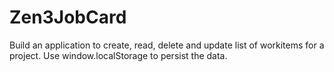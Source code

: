 # Zen3JobCard
Build an application to create, read, delete and update list of workitems for a project. Use window.localStorage to persist the data.
